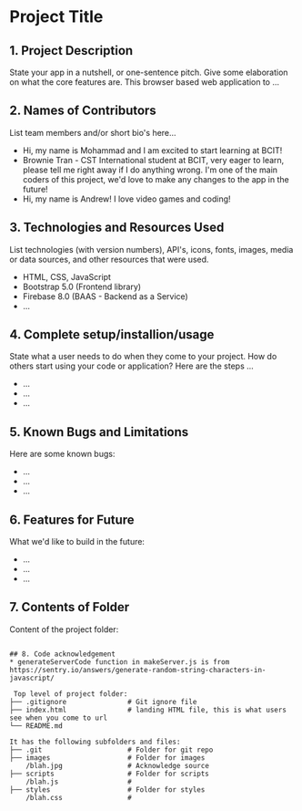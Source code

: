 # Project Title

## 1. Project Description
State your app in a nutshell, or one-sentence pitch. Give some elaboration on what the core features are.
This browser based web application to ...

## 2. Names of Contributors
List team members and/or short bio's here...
* Hi, my name is Mohammad and I am excited to start learning at BCIT!
* Brownie Tran - CST International student at BCIT, very eager to learn, please tell me right away if I do anything wrong. I'm one of the main coders of this project, we'd love to make any changes to the app in the future!            
* Hi, my name is Andrew! I love video games and coding!

## 3. Technologies and Resources Used
List technologies (with version numbers), API's, icons, fonts, images, media or data sources, and other resources that were used.
* HTML, CSS, JavaScript
* Bootstrap 5.0 (Frontend library)
* Firebase 8.0 (BAAS - Backend as a Service)
* ...

## 4. Complete setup/installion/usage
State what a user needs to do when they come to your project.  How do others start using your code or application?
Here are the steps ...
* ...
* ...
* ...

## 5. Known Bugs and Limitations
Here are some known bugs:
* ...
* ...
* ...

## 6. Features for Future
What we'd like to build in the future:
* ...
* ...
* ...

## 7. Contents of Folder
Content of the project folder:

```

## 8. Code acknowledgement
* generateServerCode function in makeServer.js is from https://sentry.io/answers/generate-random-string-characters-in-javascript/

 Top level of project folder:
├── .gitignore               # Git ignore file
├── index.html               # landing HTML file, this is what users see when you come to url
└── README.md

It has the following subfolders and files:
├── .git                     # Folder for git repo
├── images                   # Folder for images
    /blah.jpg                # Acknowledge source
├── scripts                  # Folder for scripts
    /blah.js                 #
├── styles                   # Folder for styles
    /blah.css                #



```


